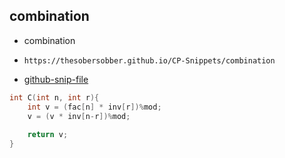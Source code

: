 
## combination

- combination
- ```
  https://thesobersobber.github.io/CP-Snippets/combination
  ```
- [github-snip-file](https://github.com/theSoberSobber/CP-Snippets/blob/main/snippets.json#L1143)

```cpp
int C(int n, int r){
    int v = (fac[n] * inv[r])%mod;
    v = (v * inv[n-r])%mod;
    
    return v;
}

```
